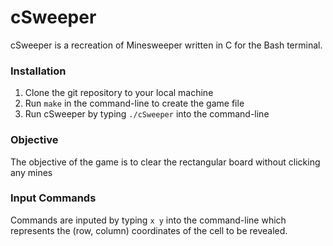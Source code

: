 # cSweeper

cSweeper is a recreation of Minesweeper written in C for the Bash terminal.


### Installation
1. Clone the git repository to your local machine
2. Run `make` in the command-line to create the game file
3. Run cSweeper by typing `./cSweeper` into the command-line

### Objective
The objective of the game is to clear the rectangular board without clicking any mines

### Input Commands
Commands are inputed by typing `x y` into the command-line which represents the (row, column) coordinates of the cell to be revealed.

